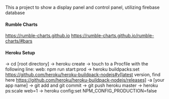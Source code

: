 This a project to show a display panel and control panel, utilizing firebase database



#### Rumble Charts
https://rumble-charts.github.io
https://rumble-charts.github.io/rumble-charts/#bars

#### Heroku Setup
-> cd [root directory]
-> heroku create
-> touch to a Procfile with the following line: web: npm run start:prod
-> heroku buildpacks:set https://github.com/heroku/heroku-buildpack-nodejs#v[latest version, find here https://github.com/heroku/heroku-buildpack-nodejs/releases] -a [your app name]
-> git add and git commit
-> git push heroku master
-> heroku ps:scale web=1
-> heroku config:set NPM_CONFIG_PRODUCTION=false
